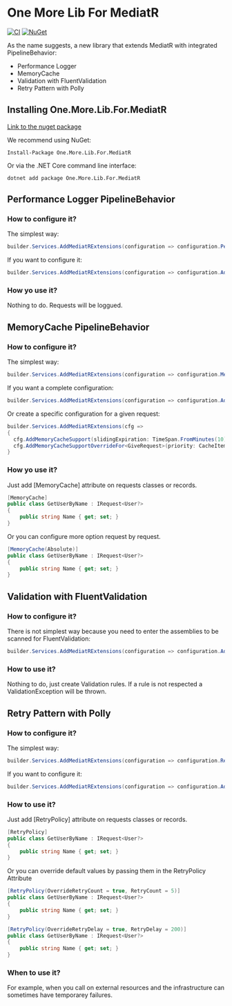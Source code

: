 One More Lib For MediatR
========================
[![CI](https://github.com/pascal-libaud/One.More.Lib.For.MediatR/actions/workflows/ci.yml/badge.svg)](https://github.com/pascal-libaud/One.More.Lib.For.MediatR/actions/workflows/ci.yml) [![NuGet](https://img.shields.io/nuget/v/One.More.Lib.For.MediatR.svg)](https://www.nuget.org/packages/One.More.Lib.For.MediatR/)

As the name suggests, a new library that extends MediatR with integrated PipelineBehavior:
- Performance Logger
- MemoryCache
- Validation with FluentValidation
- Retry Pattern with Polly

## Installing One.More.Lib.For.MediatR

[Link to the nuget package](https://www.nuget.org/packages/One.More.Lib.For.MediatR/ "nuget package")

We recommend using NuGet:
```
Install-Package One.More.Lib.For.MediatR
```
Or via the .NET Core command line interface:
```
dotnet add package One.More.Lib.For.MediatR
```

## Performance Logger PipelineBehavior

### How to configure it?

The simplest way:
```csharp
builder.Services.AddMediatRExtensions(configuration => configuration.PerformanceLoggerSupport = true);
```

If you want to configure it:
```csharp
builder.Services.AddMediatRExtensions(configuration => configuration.AddPerformanceLoggerSupport(500));
```

### How yo use it?
Nothing to do. Requests will be loggued.

##  MemoryCache PipelineBehavior

### How to configure it?

The simplest way:
```csharp
builder.Services.AddMediatRExtensions(configuration => configuration.MemoryCacheSupport = true);
```

If you want a complete configuration:
```csharp
builder.Services.AddMediatRExtensions(configuration => configuration.AddMemoryCacheSupport(slidingExpiration: TimeSpan.FromMinutes(10), priority: CacheItemPriority.Low));
```

Or create a specific configuration for a given request:
```csharp
builder.Services.AddMediatRExtensions(cfg =>
{
  cfg.AddMemoryCacheSupport(slidingExpiration: TimeSpan.FromMinutes(10), priority: CacheItemPriority.Low);
  cfg.AddMemoryCacheSupportOverrideFor<GiveRequest>(priority: CacheItemPriority.High);
}
```

### How yo use it?

Just add [MemoryCache] attribute on requests classes or records.

```csharp
[MemoryCache]
public class GetUserByName : IRequest<User?>
{
    public string Name { get; set; }
}
```

Or you can configure more option request by request.
```csharp
[MemoryCache(Absolute)]
public class GetUserByName : IRequest<User?>
{
    public string Name { get; set; }
}
```
##  Validation with FluentValidation

### How to configure it?

There is not simplest way because you need to enter the assemblies to be scanned for FluentValidation:
```csharp
builder.Services.AddMediatRExtensions(configuration => configuration.AddFluentValidationSupport(new[] { typeof(Program).Assembly }));
```

### How to use it?
Nothing to do, just create Validation rules. If a rule is not respected a ValidationException will be thrown.

## Retry Pattern with Polly

### How to configure it?

The simplest way:
```csharp
builder.Services.AddMediatRExtensions(configuration => configuration.RetrySupport = true);
```

If you want to configure it:
```csharp
builder.Services.AddMediatRExtensions(configuration => configuration.AddRetrySupport(retryCount: 3, retryDelay: 100));
```

### How to use it?

Just add [RetryPolicy] attribute on requests classes or records.

```csharp
[RetryPolicy]
public class GetUserByName : IRequest<User?>
{
    public string Name { get; set; }
}
```
Or you can override default values by passing them in the RetryPolicy Attribute

```csharp
[RetryPolicy(OverrideRetryCount = true, RetryCount = 5)]
public class GetUserByName : IRequest<User?>
{
    public string Name { get; set; }
}
```

```csharp
[RetryPolicy(OverrideRetryDelay = true, RetryDelay = 200)]
public class GetUserByName : IRequest<User?>
{
    public string Name { get; set; }
}
```

### When to use it?
For example, when you call on external resources and the infrastructure can sometimes have temporarey failures.
